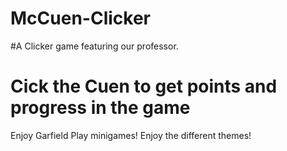 # McCuen-Clicker

#A Clicker game featuring our professor.
# Cick the Cuen to get points and progress in the game
Enjoy Garfield
Play minigames!
Enjoy the different themes!
